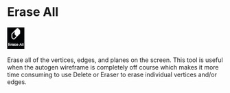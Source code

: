 # Erase All

![](../.gitbook/assets/eraseall.jpg)

Erase all of the vertices, edges, and planes on the screen. This tool is useful when the autogen wireframe is completely off course which makes it more time consuming to use Delete or Eraser to erase individual vertices and/or edges.


